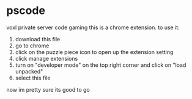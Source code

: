 # pscode
voxl private server code gaming
this is a chrome extension.
to use it:
1. download this file
2. go to chrome
3. click on the puzzle piece icon to open up the extension setting
4. click manage extensions
5. turn on "developer mode" on the top right corner and click on "load unpacked"
6. select this file

now im pretty sure its good to go
